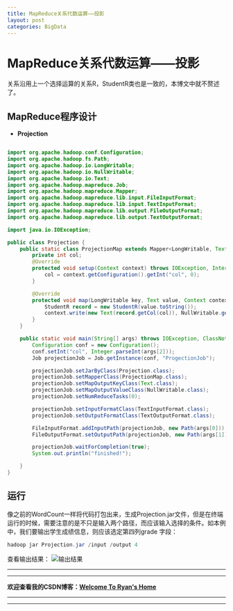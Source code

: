 ```yaml
---
title: MapReduce关系代数运算——投影
layout: post
categories: BigData
---
```



# MapReduce关系代数运算——投影
关系沿用上一个选择运算的关系R，StudentR类也是一致的，本博文中就不赘述了。
## MapReduce程序设计

- **Projection**

```java

import org.apache.hadoop.conf.Configuration;
import org.apache.hadoop.fs.Path;
import org.apache.hadoop.io.LongWritable;
import org.apache.hadoop.io.NullWritable;
import org.apache.hadoop.io.Text;
import org.apache.hadoop.mapreduce.Job;
import org.apache.hadoop.mapreduce.Mapper;
import org.apache.hadoop.mapreduce.lib.input.FileInputFormat;
import org.apache.hadoop.mapreduce.lib.input.TextInputFormat;
import org.apache.hadoop.mapreduce.lib.output.FileOutputFormat;
import org.apache.hadoop.mapreduce.lib.output.TextOutputFormat;

import java.io.IOException;

public class Projection {
    public static class ProjectionMap extends Mapper<LongWritable, Text, Text, NullWritable> {
        private int col;
        @Override
        protected void setup(Context context) throws IOException, InterruptedException {
            col = context.getConfiguration().getInt("col", 0);
        }

        @Override
        protected void map(LongWritable key, Text value, Context context) throws IOException, InterruptedException {
            StudentR record = new StudentR(value.toString());
            context.write(new Text(record.getCol(col)), NullWritable.get());
        }
    }

    public static void main(String[] args) throws IOException, ClassNotFoundException, InterruptedException {
        Configuration conf = new Configuration();
        conf.setInt("col", Integer.parseInt(args[2]));
        Job projectionJob = Job.getInstance(conf, "ProgectionJob");

        projectionJob.setJarByClass(Projection.class);
        projectionJob.setMapperClass(ProjectionMap.class);
        projectionJob.setMapOutputKeyClass(Text.class);
        projectionJob.setMapOutputValueClass(NullWritable.class);
        projectionJob.setNumReduceTasks(0);

        projectionJob.setInputFormatClass(TextInputFormat.class);
        projectionJob.setOutputFormatClass(TextOutputFormat.class);

        FileInputFormat.addInputPath(projectionJob, new Path(args[0]));
        FileOutputFormat.setOutputPath(projectionJob, new Path(args[1]));

        projectionJob.waitForCompletion(true);
        System.out.println("finished!");

    }
}

```


## 运行
像之前的WordCount一样将代码打包出来，生成Projection.jar文件，但是在终端运行的时候，需要注意的是不只是输入两个路径，而应该输入选择的条件。如本例中，我们要输出学生成绩信息，则应该选定第四列grade
字段：

```powershell
hadoop jar Projection.jar /input /output 4
```
查看输出结果：
![输出结果](https://img-blog.csdnimg.cn/20200108184409624.png)




---
---
**欢迎查看我的CSDN博客：[Welcome To Ryan's Home](https://blog.csdn.net/qq_41422448)**

---
---